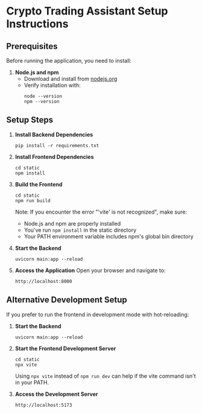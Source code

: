 # Crypto Trading Assistant Setup Instructions

## Prerequisites

Before running the application, you need to install:

1. **Node.js and npm**
   - Download and install from [nodejs.org](https://nodejs.org/)
   - Verify installation with:
     ```
     node --version
     npm --version
     ```

## Setup Steps

1. **Install Backend Dependencies**
   ```
   pip install -r requirements.txt
   ```

2. **Install Frontend Dependencies**
   ```
   cd static
   npm install
   ```

3. **Build the Frontend**
   ```
   cd static
   npm run build
   ```
   
   Note: If you encounter the error "'vite' is not recognized", make sure:
   - Node.js and npm are properly installed
   - You've run `npm install` in the static directory
   - Your PATH environment variable includes npm's global bin directory

4. **Start the Backend**
   ```
   uvicorn main:app --reload
   ```

5. **Access the Application**
   Open your browser and navigate to:
   ```
   http://localhost:8000
   ```

## Alternative Development Setup

If you prefer to run the frontend in development mode with hot-reloading:

1. **Start the Backend**
   ```
   uvicorn main:app --reload
   ```

2. **Start the Frontend Development Server**
   ```
   cd static
   npx vite
   ```
   
   Using `npx vite` instead of `npm run dev` can help if the vite command isn't in your PATH.

3. **Access the Development Server**
   ```
   http://localhost:5173